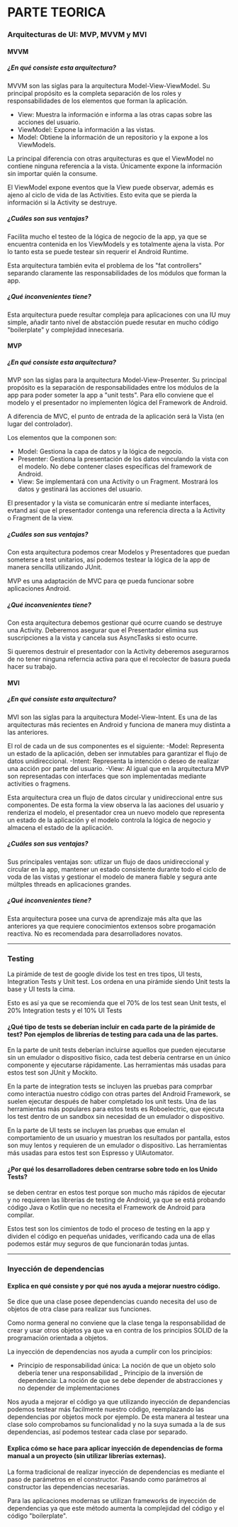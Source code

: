 # PARTE TEORICA

### Arquitecturas de UI: MVP, MVVM y MVI

#### MVVM

##### ¿En qué consiste esta arquitectura?
MVVM son las siglas para la arquitectura Model-View-ViewModel.
Su principal propósito es la completa separación de los roles y responsabilidades de los elementos
que forman la aplicación.

- View: Muestra la información e informa a las otras capas sobre las acciones del usuario.
- ViewModel: Expone la información a las vistas.
- Model: Obtiene la información de un repositorio y la expone a los ViewModels.

La principal diferencia con otras arquitecturas es que el ViewModel no contiene ninguna referencia a
la vista. Únicamente expone la información sin importar quién la consume.

El ViewModel expone eventos que la View puede observar, además es ajeno al ciclo de vida de las
Activities. Esto evita que se pierda la información si la Activity se destruye.

##### ¿Cuáles son sus ventajas?
Facilita mucho el testeo de la lógica de negocio de la app, ya que se encuentra contenida en los
ViewModels y es totalmente ajena  la vista. Por lo tanto esta se puede testear sin requerir el
Android Runtime.

Esta arquitectura también evita el problema de los "fat controllers" separando claramente las
responsabilidades de los módulos que forman la app.

##### ¿Qué inconvenientes tiene?
Esta arquitectura puede resultar compleja para aplicaciones con una IU muy simple, añadir tanto
nivel de abstacción puede resutar en mucho código "boilerplate" y complejidad innecesaria.

#### MVP

##### ¿En qué consiste esta arquitectura?
MVP son las siglas para la arquitectura Model-View-Presenter.
Su principal propósito es la separación de responsabilidades entre los módulos de la app para
poder someter la app a "unit tests". Para ello conviene que el modelo y el presentador no
implementen lógica del Framework de Android.

A diferencia de MVC, el punto de entrada de la aplicación será la Vista (en lugar del controlador).

Los elementos que la componen son:
- Model: Gestiona la capa de datos y la lógica de negocio.
- Presenter: Gestiona la presentación de los datos vinculando la vista con el modelo. No debe
contener clases específicas del framework de Android.
- View: Se implementará con una Activity o un Fragment. Mostrará los datos y gestinará las acciones
del usuario.

El presentador y la vista se comunicarán entre sí mediante interfaces, evtand así que el presentador
contenga una referencia directa a la Activity o Fragment de la view.

##### ¿Cuáles son sus ventajas?
Con esta arquitectura podemos crear Modelos y Presentadores que puedan someterse a test unitarios,
así podemos testear la lógica de la app de manera sencilla utilizando JUnit.

MVP es una adaptación de MVC para qe pueda funcionar sobre aplicaciones Android.

##### ¿Qué inconvenientes tiene?
Con esta arquitectura debemos gestionar qué ocurre cuando se destruye una Activity.
Deberemos asegurar que el Presentador elimina sus suscripciones a la vista y cancela sus AsyncTasks
si esto ocurre.

Si queremos destruir el presentador con la Activity deberemos asegurarnos de no tener ninguna
referncia activa para que el recolector de basura pueda hacer su trabajo.

#### MVI

##### ¿En qué consiste esta arquitectura?
MVI son las siglas para la arquitectura Model-View-Intent.
Es una de las arquitecturas más recientes en Android y funciona de manera muy distinta a las
anteriores.

El rol de cada un de sus componentes es el siguiente:
-Model: Representa un estado de la aplicación, deben ser inmutables para garantizar el flujo de
datos unidireccional.
-Intent: Representa la intención o deseo de realizar una acción por parte del usuario.
-View: Al igual que en la arquitectura MVP son representadas con interfaces que son implementadas
mediante activities o fragmens.

Esta arquitectura crea un flujo de datos circular y unidireccional entre sus componentes.
De esta forma la view observa la las aaciones del usuario y renderiza el modelo, el presentador crea
un nuevo modelo que representa un estado de la aplicación y el modelo controla la lógica de negocio
y almacena el estado de la aplicación.

##### ¿Cuáles son sus ventajas?
Sus principales ventajas son: utlizar un flujo de daos unidireccional y circular en la app, mantener
un estado consistente durante todo el ciclo de voda de las vistas y gestionar el modelo de manera
fiable y segura ante múltples threads en aplicaciones grandes.

##### ¿Qué inconvenientes tiene?
Esta arquitectura posee una curva de aprendizaje más alta que las anteriores ya que requiere
conocimientos extensos sobre progamación reactiva. No es recomendada para desarrolladores novatos.

---

### Testing

La pirámide de test de google divide los test en tres tipos, UI tests, Integration Tests y Unit
test. Los ordena en una pirámide siendo Unit tests la base y UI tests la cima.

Esto es así ya que se recomienda que el 70% de los test sean Unit tests, el 20% Integration tests
y el 10% UI Tests

#### ¿Qué tipo de tests se deberían incluir en cada parte de la pirámide de test? Pon ejemplos de librerías de testing para cada una de las partes. 
En la parte de unit tests deberían incluirse aquellos que pueden ejecutarse sin un emulador o
dispositivo físico, cada test debería centrarse en un único componente y ejecutarse rápidamente.
Las herramientas más usadas para estos test son JUnit y Mockito.

En la parte de integration tests se incluyen las pruebas para comprbar como interactúa nuestro
código con otras partes del Android Framework, se suelen ejecutar después de haber completado los
unit tests.
Una de las herramientas más populares para estos tests es Roboelectric, que ejecuta los test
dentro de un sandbox sin necesidad de un emulador o dispositivo.

En la parte de UI tests se incluyen las pruebas que emulan el comportamiento de un usuario y
muestran los resultados por pantalla, estos son muy lentos y requieren de un emulador o dispositivo.
Las herramientas más usadas para estos test son Espresso y UIAutomator.

#### ¿Por qué los desarrolladores deben centrarse sobre todo en los Unido Tests?
se deben centrar en estos test porque son mucho más rápidos de ejecutar y no requieren las librerías
de testing de Android, ya que se está probando código Java o Kotlin que no necesita el Framework
de Android para compilar.

Estos test son los cimientos de todo el proceso de testing en la app y dividen el código en pequeñas
unidades, verificando cada una de ellas podemos estár muy seguros de que funcionarán todas juntas.

---

### Inyección de dependencias

#### Explica en qué consiste y por qué nos ayuda a mejorar nuestro código.
Se dice que una clase posee dependencias cuando necesita del uso de objetos de otra clase para
realizar sus funciones.

Como norma general no conviene que la clase tenga la responsabilidad de crear y usar otros objetos
ya que va en contra de los principios SOLID de la programación orientada a objetos.

La inyección de dependencias nos ayuda a cumplir con los principios:
- Principio de responsabilidad única: La noción de que un objeto solo debería tener una
responsabilidad
_ Principio de la inversión de dependencia: La noción de que se debe depender de abstracciones y no
depender de implementaciones

Nos ayuda a mejorar el código ya que utilizando inyección de depandencias podemos testear más
facilmente nuestro código, reemplazando las dependencias por objetos mock por ejemplo.
De esta manera al testear una clase solo comprobamos su funcionalidad y no la suya sumada a la de
sus dependencias, así podemos testear cada clase por separado.

#### Explica cómo se hace para aplicar inyección de dependencias de forma manual a un proyecto (sin utilizar librerías externas).
La forma tradicional de realizar inyección de dependencias es mediante el paso de parámetros en el
constructor. Pasando como parámetros al constructor las dependencias necesarias.

Para las aplicaciones modernas se utilizan frameworks de inyección de dependencias ya que este
método aumenta la complejidad del código y el código "boilerplate".